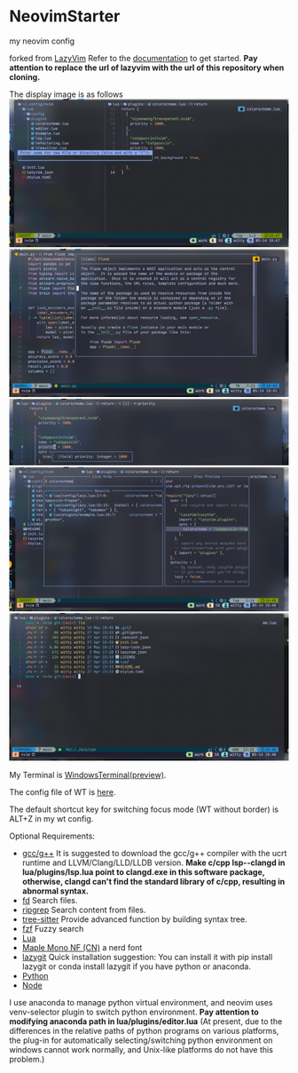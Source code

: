 # NeovimStarter

my neovim config

forked from [LazyVim](https://github.com/LazyVim/starter.git)
Refer to the [documentation](https://lazyvim.github.io/installation) to get started.
**Pay attention to replace the url of lazyvim with the url of this repository when cloning.**

The display image is as follows
![nvim neo-tree](pic/nvim-neotree.png)
![nvim hover](pic/nvim-hover-1.png)
![nvim hover](pic/nvim-hover-2.png)
![nvim float window](pic/nvim-float-window.png)
![nvim term](pic/nvim-term.png)

My Terminal is [WindowsTerminal(preview)](https://github.com/microsoft/terminal).

The config file of WT is [here](https://github.com/WittyCo/Dotfiles/blob/main/windows/WindowsTerminal/settings.json).

The default shortcut key for switching focus mode (WT without border) is ALT+Z in my wt config.

Optional Requirements:

- [gcc/g++](https://winlibs.com/)
  It is suggested to download the gcc/g++ compiler with the ucrt runtime and LLVM/Clang/LLD/LLDB version.
  **Make c/cpp lsp--clangd in lua/plugins/lsp.lua point to clangd.exe in this software package, otherwise, clangd can't find the standard library of c/cpp, resulting in abnormal syntax.**
- [fd](https://github.com/sharkdp/fd)
Search files.
- [ripgrep](https://github.com/BurntSushi/ripgrep)
Search content from files.
- [tree-sitter](https://github.com/tree-sitter/tree-sitter)
Provide advanced function by building syntax tree.
- [fzf](https://github.com/junegunn/fzf)
Fuzzy search
- [Lua](https://github.com/DevelopersCommunity/cmake-lua)
- [Maple Mono NF (CN)](https://github.com/subframe7536/maple-font)
  a nerd font
- [lazygit](https://github.com/jesseduffield/lazygit)
  Quick installation suggestion: You can install it with pip install lazygit or conda install lazygit if you have python or anaconda.
- [Python](https://www.python.org/)
- [Node](https://nodejs.org/)

I use anaconda to manage python virtual environment, and neovim uses venv-selector plugin to switch python environment. **Pay attention to modifying anaconda path in lua/plugins/editor.lua**
(At present, due to the differences in the relative paths of python programs on various platforms, the plug-in for automatically selecting/switching python environment on windows cannot work normally, and Unix-like platforms do not have this problem.)
